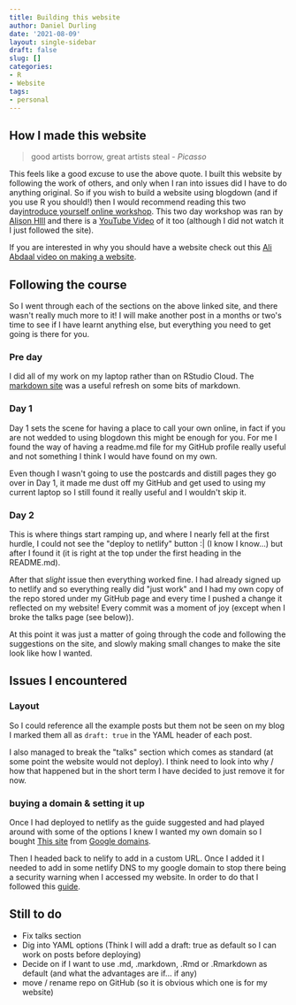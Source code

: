 ```yaml
---
title: Building this website
author: Daniel Durling
date: '2021-08-09'
layout: single-sidebar
draft: false
slug: []
categories: 
- R
- Website
tags: 
- personal
---
```


## How I made this website

> good artists borrow, great artists steal - _Picasso_
 
This feels like a good excuse to use the above quote. I built this website by following the work of others, and only when I ran into issues did I have to do anything original. So if you wish to build a website using blogdown (and if you use R you should!) then I would recommend reading this two day[introduce yourself online workshop](https://iyo-rstudio-global.netlify.app/collection/). This two day workshop was ran by [Alison HIll](https://alison.rbind.io/) and there is a [YouTube Video](https://www.youtube.com/watch?v=RksaNh5Ywbo&list=WL&index=10&t=1s) of it too (although I did not watch it I just followed the site).

If you are interested in why you should have a website check out this [Ali Abdaal video on making a website](https://www.youtube.com/watch?v=acBJsjCqgtM).

## Following the course

So I went through each of the sections on the above linked site, and there wasn't really much more to it! I will make another post in a months or two's time to see if I have learnt anything else, but everything you need to get going is there for you. 

### Pre day

I did all of my work on my laptop rather than on RStudio Cloud. The [markdown site](https://commonmark.org/) was a useful refresh on some bits of markdown.

### Day 1

Day 1 sets the scene for having a place to call your own online, in fact if you are not wedded to using blogdown this might be enough for you. For me I found the way of having a readme.md file for my GitHub profile really useful and not something I think I would have found on my own.

Even though I wasn't going to use the postcards and distill pages they go over in Day 1, it made me dust off my GitHub and get used to using my current laptop so I still found it really useful and I wouldn't skip it.

### Day 2

This is where things start ramping up, and where I nearly fell at the first hurdle, I could not see the "deploy to netlify" button :| (I know I know...) but after I found it (it is right at the top under the first heading in the README.md).

After that _slight_ issue then everything worked fine. I had already signed up to netlify and so everything really did "just work" and I had my own copy of the repo stored under my GitHub page and every time I pushed a change it reflected on my website! Every commit was a moment of joy (except when I broke the talks page (see below)).

At this point it was just a matter of going through the code and following the suggestions on the site, and slowly making small changes to make the site look like how I wanted.

## Issues I encountered

### Layout

So I could reference all the example posts but them not be seen on my blog I marked them all as `draft: true` in the YAML header of each post.

I also managed to break the "talks" section which comes as standard (at some point the website would not deploy). I think need to look into why / how that happened but in the short term I have decided to just remove it for now.

### buying a domain & setting it up

Once I had deployed to netlify as the guide suggested and had played around with some of the options I knew I wanted my own domain so I bought [This site](https://danieldurling.com) from [Google domains](https://domains.google.com/).

Then I headed back to nelify to add in a custom URL. Once I added it I needed to add in some netlify DNS to my google domain to stop there being a security warning when I accessed my website. In order to do that I followed this [guide](https://dev.to/lost_semicolon/netlify-and-google-domains-hm3).

## Still to do

 - Fix talks section
 - Dig into YAML options (Think I will add a draft: true as default so I can work on posts before deploying)
 - Decide on if I want to use .md, .markdown, .Rmd or .Rmarkdown as default (and what the advantages are if... if any)
 - move / rename repo on GitHub (so it is obvious which one is for my website)
 
